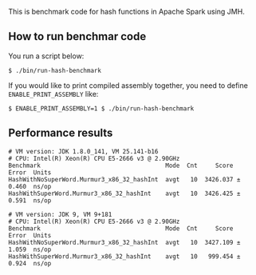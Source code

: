 This is benchmark code for hash functions in Apache Spark using JMH.

## How to run benchmar code

You run a script below:

    $ ./bin/run-hash-benchmark

If you would like to print compiled assembly together, you need to define `ENABLE_PRINT_ASSEMBLY` like:

    $ ENABLE_PRINT_ASSEMBLY=1 $ ./bin/run-hash-benchmark

## Performance results

    # VM version: JDK 1.8.0_141, VM 25.141-b16
    # CPU: Intel(R) Xeon(R) CPU E5-2666 v3 @ 2.90GHz
    Benchmark                                   Mode  Cnt     Score   Error  Units
    HashWithNoSuperWord.Murmur3_x86_32_hashInt  avgt   10  3426.037 ± 0.460  ns/op
    HashWithSuperWord.Murmur3_x86_32_hashInt    avgt   10  3426.425 ± 0.591  ns/op

    # VM version: JDK 9, VM 9+181
    # CPU: Intel(R) Xeon(R) CPU E5-2666 v3 @ 2.90GHz
    Benchmark                                   Mode  Cnt     Score   Error  Units
    HashWithNoSuperWord.Murmur3_x86_32_hashInt  avgt   10  3427.109 ± 1.059  ns/op
    HashWithSuperWord.Murmur3_x86_32_hashInt    avgt   10   999.454 ± 0.924  ns/op


